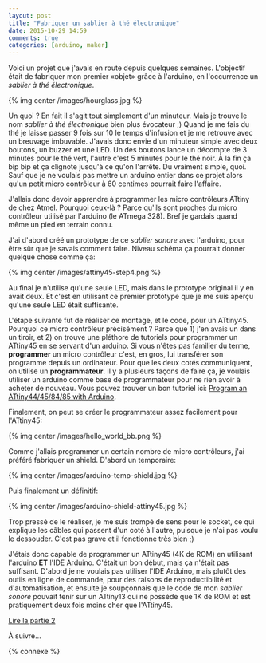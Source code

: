 ```yaml
---
layout: post
title: "Fabriquer un sablier à thé électronique"
date: 2015-10-29 14:59
comments: true
categories: [arduino, maker]
---
```


Voici un projet que j'avais en route depuis quelques semaines.  L'objectif était de
fabriquer mon premier «objet» grâce à l'arduino, en l'occurrence un *sablier à
thé électronique*.

{% img center /images/hourglass.jpg %}

Un quoi ? En fait il s'agit tout simplement d'un minuteur. Mais je trouve le
nom *sablier à thé électronique* bien plus évocateur ;) Quand je me fais du thé
je laisse passer 9 fois sur 10 le temps d'infusion et je me retrouve avec un
breuvage imbuvable. J'avais donc envie d'un minuteur simple avec deux boutons,
un buzzer et une LED. Un des boutons lance un décompte de 3 minutes pour le thé
vert, l'autre c'est 5 minutes pour le thé noir. À la fin ça bip bip et ça
clignote jusqu'à ce qu'on l'arrête. Du vraiment simple, quoi. Sauf que je ne
voulais pas mettre un arduino entier dans ce projet alors qu'un petit micro
contrôleur à 60 centimes pourrait faire l'affaire.

<!-- more -->

J'allais donc devoir apprendre à programmer les micro contrôleurs ATtiny de
chez Atmel. Pourquoi ceux-là ? Parce qu'ils sont proches du micro contrôleur
utilisé par l'arduino (le ATmega 328). Bref je gardais quand même un pied en
terrain connu.

J'ai d'abord créé un prototype de ce *sablier sonore* avec l'arduino, pour être
sûr que je savais comment faire. Niveau schéma ça pourrait donner quelque chose
comme ça:

{% img center /images/attiny45-step4.png %}

Au final je n'utilise qu'une seule LED, mais dans le prototype original il y en
avait deux. Et c'est en utilisant ce premier prototype que je me suis aperçu
qu'une seule LED était suffisante.

L'étape suivante fut de réaliser ce montage, et le code, pour un ATtiny45.
Pourquoi ce micro contrôleur précisément ? Parce que 1) j'en avais un dans un
tiroir, et 2) on trouve une pléthore de tutoriels pour programmer un ATtiny45
en se servant d'un arduino. Si vous n'êtes pas familier du terme,
**programmer** un micro contrôleur c'est, en gros, lui transférer son programme
depuis un ordinateur. Pour que les deux cotés communiquent, on utilise un
**programmateur**. Il y a plusieurs façons de faire ça, je voulais utiliser un
arduino comme base de programmateur pour ne rien avoir à acheter de nouveau.
Vous pouvez trouver un bon tutoriel ici:
[Program an ATtiny44/45/84/85 with Arduino](http://www.instructables.com/id/Program-an-ATtiny44458485-with-Arduino/).

Finalement, on peut se créer le programmateur assez facilement pour l'ATtiny45:

{% img center /images/hello_world_bb.png %}

Comme j'allais programmer un certain nombre de micro contrôleurs, j'ai préféré
fabriquer un shield. D'abord un temporaire:

{% img center /images/arduino-temp-shield.jpg %}

Puis finalement un définitif:

{% img center /images/arduino-shield-attiny45.jpg %}

Trop pressé de le réaliser, je me suis trompé de sens pour le socket, ce qui
explique les câbles qui passent d'un coté à l'autre, puisque je n'ai pas
voulu le dessouder. C'est pas grave et il fonctionne très bien ;)

J'étais donc capable de programmer un ATtiny45 (4K de ROM) en utilisant
l'arduino **ET** l'IDE Arduino. C'était un bon début, mais ça n'était pas
suffisant. D'abord je ne voulais pas utiliser l'IDE Arduino, mais plutôt des
outils en ligne de commande, pour des raisons de reproductibilité et d'automatisation, et ensuite
je soupçonnais que le code de mon *sablier sonore* pouvait tenir sur un
ATtiny13 qui ne posséde que 1K de ROM et est pratiquement deux fois moins cher
que l'ATtiny45.

[Lire la partie 2](/blog/2015/12/12/fabriquer-un-sablier-a-the-electronique-2/)

À suivre…

{% connexe %}

